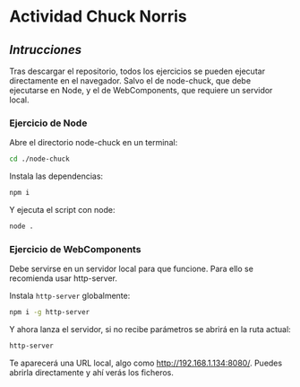# Actividad Chuck Norris

## _Intrucciones_
Tras descargar el repositorio, todos los ejercicios se pueden ejecutar directamente en el navegador. Salvo el de node-chuck, que debe ejecutarse en Node, y el de WebComponents, que requiere un servidor local.

### Ejercicio de Node
Abre el directorio node-chuck en un terminal:
```sh
cd ./node-chuck
```

Instala las dependencias:
```sh
npm i
```

Y ejecuta el script con node:
```sh
node .   
```

### Ejercicio de WebComponents
Debe servirse en un servidor local para que funcione. Para ello se recomienda usar http-server.

Instala `http-server` globalmente:
```sh
npm i -g http-server
```
Y ahora lanza el servidor, si no recibe parámetros se abrirá en la ruta actual:
```sh
http-server
```

Te aparecerá una URL local, algo como http://192.168.1.134:8080/. Puedes abrirla directamente y ahí verás los ficheros.